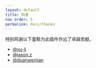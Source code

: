 ```yaml
---
layout: default
title: 鸣谢
nav_order: 5
permalink: docs/thanks
---
```


特别鸣谢以下童鞋为此插件作出了卓越贡献。

* [@xu-li](https://github.com/xu-li/)
* [@jason.z](https://github.com/jasonz1987/)
* [@duanwenjian](https://github.com/duanwenjian)